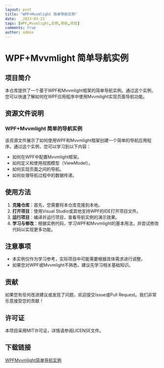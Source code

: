 ```yaml
---
layout: post
title: "WPF+Mvvmlight 简单导航实例"
date:   2023-03-23
tags: [WPF,Mvvmlight,实例,导航,项目]
comments: true
author: admin
---
```

# WPF+Mvvmlight 简单导航实例

## 项目简介

本仓库提供了一个基于WPF和Mvvmlight框架的简单导航实例。通过这个实例，您可以快速了解如何在WPF应用程序中使用Mvvmlight实现页面导航功能。

## 资源文件说明

### WPF+Mvvmlight 简单的导航实例

该资源文件展示了如何使用WPF和Mvvmlight框架创建一个简单的导航应用程序。通过这个实例，您可以学习到以下内容：

- 如何在WPF中配置Mvvmlight框架。
- 如何定义和使用视图模型（ViewModel）。
- 如何实现页面之间的导航。
- 如何处理导航过程中的数据传递。

## 使用方法

1. **克隆仓库**：首先，您需要将本仓库克隆到本地。
2. **打开项目**：使用Visual Studio或其他支持WPF的IDE打开项目文件。
3. **运行项目**：编译并运行项目，查看导航实例的演示效果。
4. **学习与修改**：根据实例代码，学习WPF和Mvvmlight的基本用法，并尝试修改代码以实现更多功能。

## 注意事项

- 本实例仅作为学习参考，实际项目中可能需要根据具体需求进行调整。
- 如果您对WPF或Mvvmlight不熟悉，建议先学习相关基础知识。

## 贡献

如果您有任何改进建议或发现了问题，欢迎提交Issue或Pull Request。我们非常乐意接受您的贡献！

## 许可证

本项目采用MIT许可证，详情请参阅LICENSE文件。

## 下载链接

[WPFMvvmlight简单导航实例](https://pan.quark.cn/s/392a67bfaf45)